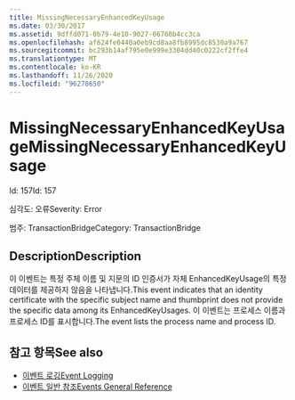 ```yaml
---
title: MissingNecessaryEnhancedKeyUsage
ms.date: 03/30/2017
ms.assetid: 9dffd071-0b79-4e10-9027-06760b4cc3ca
ms.openlocfilehash: af624fe0440a0eb9cd8aa8fb8995dc8530a9a767
ms.sourcegitcommit: bc293b14af795e0e999e3304dd40c0222cf2ffe4
ms.translationtype: MT
ms.contentlocale: ko-KR
ms.lasthandoff: 11/26/2020
ms.locfileid: "96278650"
---
```

# <a name="missingnecessaryenhancedkeyusage"></a><span data-ttu-id="bf928-102">MissingNecessaryEnhancedKeyUsage</span><span class="sxs-lookup"><span data-stu-id="bf928-102">MissingNecessaryEnhancedKeyUsage</span></span>

<span data-ttu-id="bf928-103">Id: 157</span><span class="sxs-lookup"><span data-stu-id="bf928-103">Id: 157</span></span>  
  
 <span data-ttu-id="bf928-104">심각도: 오류</span><span class="sxs-lookup"><span data-stu-id="bf928-104">Severity: Error</span></span>  
  
 <span data-ttu-id="bf928-105">범주: TransactionBridge</span><span class="sxs-lookup"><span data-stu-id="bf928-105">Category: TransactionBridge</span></span>  
  
## <a name="description"></a><span data-ttu-id="bf928-106">Description</span><span class="sxs-lookup"><span data-stu-id="bf928-106">Description</span></span>  

 <span data-ttu-id="bf928-107">이 이벤트는 특정 주체 이름 및 지문의 ID 인증서가 자체 EnhancedKeyUsage의 특정 데이터를 제공하지 않음을 나타냅니다.</span><span class="sxs-lookup"><span data-stu-id="bf928-107">This event indicates that an identity certificate with the specific subject name and thumbprint does not provide the specific data among its EnhancedKeyUsages.</span></span> <span data-ttu-id="bf928-108">이 이벤트는 프로세스 이름과 프로세스 ID를 표시합니다.</span><span class="sxs-lookup"><span data-stu-id="bf928-108">The event lists the process name and process ID.</span></span>  
  
## <a name="see-also"></a><span data-ttu-id="bf928-109">참고 항목</span><span class="sxs-lookup"><span data-stu-id="bf928-109">See also</span></span>

- [<span data-ttu-id="bf928-110">이벤트 로깅</span><span class="sxs-lookup"><span data-stu-id="bf928-110">Event Logging</span></span>](index.md)
- [<span data-ttu-id="bf928-111">이벤트 일반 참조</span><span class="sxs-lookup"><span data-stu-id="bf928-111">Events General Reference</span></span>](events-general-reference.md)
